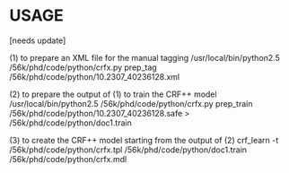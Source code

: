 USAGE
=====

[needs update]

(1) to prepare an XML file for the manual tagging
	/usr/local/bin/python2.5 /56k/phd/code/python/crfx.py prep_tag /56k/phd/code/python/10.2307_40236128.xml

(2) to prepare the output of (1) to train the CRF++ model
	/usr/local/bin/python2.5 /56k/phd/code/python/crfx.py prep_train /56k/phd/code/python/10.2307_40236128.safe > /56k/phd/code/python/doc1.train

(3) to create the CRF++ model starting from the output of (2)
	crf_learn -t /56k/phd/code/python/crfx.tpl /56k/phd/code/python/doc1.train /56k/phd/code/python/crfx.mdl